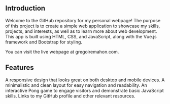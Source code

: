 ## Introduction
Welcome to the GitHub repository for my personal webpage! The purpose of this project is to create a simple web application to showcase my skills, projects, and interests, as well as to learn more about web development. This app is built using HTML, CSS, and JavaScript, along with the Vue.js framework and Bootstrap for styling.

You can visit the live webpage at gregoiremahon.com.

## Features
A responsive design that looks great on both desktop and mobile devices.
A minimalistic and clean layout for easy navigation and readability.
An interactive Pong game to engage visitors and demonstrate basic JavaScript skills.
Links to my GitHub profile and other relevant resources.

